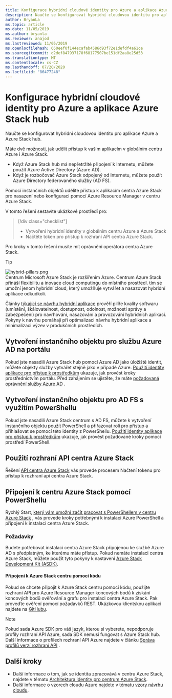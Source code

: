 ```yaml
---
title: Konfigurace hybridní cloudové identity pro Azure a aplikace Azure Stack hub
description: Naučte se konfigurovat hybridní cloudovou identitu pro aplikace Azure a Azure Stack hub.
author: BryanLa
ms.topic: article
ms.date: 11/05/2019
ms.author: bryanla
ms.reviewer: anajod
ms.lastreviewed: 11/05/2019
ms.openlocfilehash: 650eef0f144ecafab4586d93f72e1defdf4a61ce
ms.sourcegitcommit: d2def847937178f68177507be151df2aa8e25d53
ms.translationtype: MT
ms.contentlocale: cs-CZ
ms.lasthandoff: 07/20/2020
ms.locfileid: "86477248"
---
```

# <a name="configure-hybrid-cloud-identity-for-azure-and-azure-stack-hub-apps"></a>Konfigurace hybridní cloudové identity pro Azure a aplikace Azure Stack hub

Naučte se konfigurovat hybridní cloudovou identitu pro aplikace Azure a Azure Stack hub.

Máte dvě možnosti, jak udělit přístup k vašim aplikacím v globálním centru Azure i Azure Stack.

 * Když Azure Stack hub má nepřetržité připojení k Internetu, můžete použít Azure Active Directory (Azure AD).
 * Když je rozbočovač Azure Stack odpojený od Internetu, můžete použít Azure Directory federovaného služby (AD FS).

Pomocí instančních objektů udělíte přístup k aplikacím centra Azure Stack pro nasazení nebo konfiguraci pomocí Azure Resource Manager v centru Azure Stack.

V tomto řešení sestavíte ukázkové prostředí pro:

> [!div class="checklist"]
> - Vytvoření hybridní identity v globálním centru Azure a Azure Stack
> - Načtěte token pro přístup k rozhraní API centra Azure Stack.

Pro kroky v tomto řešení musíte mít oprávnění operátora centra Azure Stack.

> [!Tip]  
> ![hybrid-pillars.png](./media/solution-deployment-guide-cross-cloud-scaling/hybrid-pillars.png)  
> Centrum Microsoft Azure Stack je rozšířením Azure. Centrum Azure Stack přináší flexibilitu a inovace cloud computingu do místního prostředí. tím se umožní jenom hybridní cloud, který umožňuje vytvářet a nasazovat hybridní aplikace odkudkoli.  
> 
> Články [týkající se návrhu hybridní aplikace](overview-app-design-considerations.md) prověří pilíře kvality softwaru (umístění, škálovatelnost, dostupnost, odolnost, možnosti správy a zabezpečení) pro navrhování, nasazování a provozování hybridních aplikací. Pokyny k návrhu pomáhají při optimalizaci návrhu hybridní aplikace a minimalizaci výzev v produkčních prostředích.

## <a name="create-a-service-principal-for-azure-ad-in-the-portal"></a>Vytvoření instančního objektu pro službu Azure AD na portálu

Pokud jste nasadili Azure Stack hub pomocí Azure AD jako úložiště identit, můžete objekty služby vytvářet stejně jako v případě Azure. [Použití identity aplikace pro přístup k prostředkům](/azure-stack/operator/azure-stack-create-service-principals.md#manage-an-azure-ad-app-identity) ukazuje, jak provést kroky prostřednictvím portálu. Před zahájením se ujistěte, že máte [požadovaná oprávnění služby Azure AD](/azure/azure-resource-manager/resource-group-create-service-principal-portal#required-permissions) .

## <a name="create-a-service-principal-for-ad-fs-using-powershell"></a>Vytvoření instančního objektu pro AD FS s využitím PowerShellu

Pokud jste nasadili Azure Stack centrum s AD FS, můžete k vytvoření instančního objektu použít PowerShell a přiřazovat roli pro přístup a přihlašovat se pomocí této identity z PowerShellu. [Použití identity aplikace pro přístup k prostředkům](/azure-stack/operator/azure-stack-create-service-principals.md#manage-an-ad-fs-app-identity) ukazuje, jak provést požadované kroky pomocí prostředí PowerShell.

## <a name="using-the-azure-stack-hub-api"></a>Použití rozhraní API centra Azure Stack

Řešení [API centra Azure Stack](/azure-stack/user/azure-stack-rest-api-use.md) vás provede procesem Načtení tokenu pro přístup k rozhraní api centra Azure Stack.

## <a name="connect-to-azure-stack-hub-using-powershell"></a>Připojení k centru Azure Stack pomocí PowerShellu

Rychlý Start, [který vám umožní začít pracovat s PowerShellem v centru Azure Stack](/azure-stack/operator/azure-stack-powershell-install.md) , vás provede kroky potřebnými k instalaci Azure PowerShell a připojení k instalaci centra Azure Stack.

### <a name="prerequisites"></a>Požadavky

Budete potřebovat instalaci centra Azure Stack připojenou ke službě Azure AD s předplatným, ke kterému máte přístup. Pokud nemáte instalaci centra Azure Stack, můžete použít tyto pokyny k nastavení [Azure Stack Development Kit (ASDK)](/azure-stack/asdk/asdk-install.md).

#### <a name="connect-to-azure-stack-hub-using-code"></a>Připojení k Azure Stack centru pomocí kódu

Pokud se chcete připojit k Azure Stack centru pomocí kódu, použijte rozhraní API pro Azure Resource Manager koncových bodů k získání koncových bodů ověřování a grafu pro instalaci centra Azure Stack. Pak proveďte ověření pomocí požadavků REST. Ukázkovou klientskou aplikaci najdete na [GitHubu](https://github.com/shriramnat/HybridARMApplication).

>[!Note]
>Pokud sada Azure SDK pro váš jazyk, kterou si vyberete, nepodporuje profily rozhraní API Azure, sada SDK nemusí fungovat s Azure Stack hub. Další informace o profilech rozhraní API Azure najdete v článku [Správa profilů verzí rozhraní API](/azure-stack/user/azure-stack-version-profiles.md) .

## <a name="next-steps"></a>Další kroky

- Další informace o tom, jak se identita zpracovává v centru Azure Stack, najdete v tématu [Architektura identity pro centrum Azure Stack](/azure-stack/operator/azure-stack-identity-architecture.md).
- Další informace o vzorech cloudu Azure najdete v tématu [vzory návrhu cloudu](/azure/architecture/patterns).
